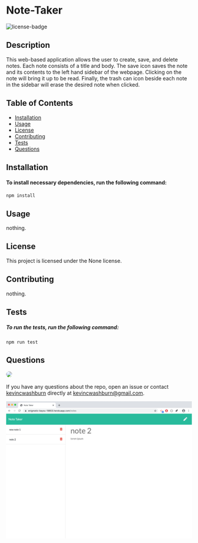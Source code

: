
# Note-Taker

![license-badge](https://img.shields.io/badge/license-None-blue)

## Description
This web-based application allows the user to create, save, and delete notes. Each note consists of a title and body. The save icon saves the note and its contents to the left hand sidebar of the webpage. Clicking on the note will bring it up to be read. Finally, the trash can icon beside each note in the sidebar will erase the desired note when clicked. 

## Table of Contents

* [Installation](#Installation)
* [Usage](#Usage)
* [License](#License)
* [Contributing](#Contributing)
* [Tests](#Tests)
* [Questions](#Questions)

## Installation
#### To install necessary dependencies, run the following command:
```
npm install
```

## Usage
nothing.

## License
This project is licensed under the None license.

## Contributing
nothing.

## Tests
##### To run the tests, run the following command:
```
npm run test
```

## Questions
<img src="https://avatars0.githubusercontent.com/u/57323164?v=4" style='border-radius: 16px' width='30' />

If you have any questions about the repo, open an issue or contact [kevincwashburn](https://api.github.com/users/kevincwashburn) directly at kevincwashburn@gmail.com.


![deployed-jpg](/public/assets/images/deployed-screenshot.jpg)
